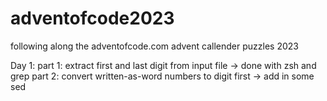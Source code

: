 # adventofcode2023
following along the adventofcode.com advent callender puzzles 2023

Day 1:
part 1: extract first and last digit from input file -> done with zsh and grep
part 2: convert written-as-word numbers to digit first -> add in some sed

